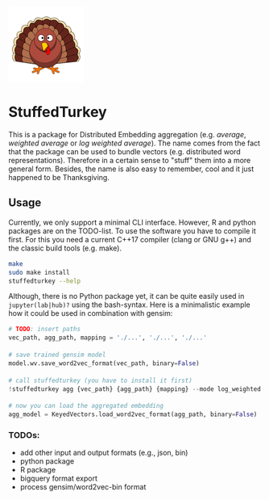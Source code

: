 ![](inc/turkey.png)

# StuffedTurkey

This is a package for Distributed Embedding aggregation (e.g. *average*, *weighted average* or *log weighted average*). The name comes from the fact that the package can be used to bundle vectors (e.g. distributed word representations). Therefore in a certain sense to "stuff" them into a more general form. Besides, the name is also easy to remember, cool and it just happened to be Thanksgiving.


## Usage
Currently, we only support a minimal CLI interface. However, R and python packages are on the TODO-list. To use the software you have to compile it first. For this you need a current C++17 compiler (clang or GNU g++) and the classic build tools (e.g. make).

```bash
make
sudo make install
stuffedturkey --help 
```

Although, there is no Python package yet, it can be quite easily used in `jupyter(lab|hub)?` using the bash-syntax. Here is a minimalistic example how it could be used in combination with gensim:

```py
# TODO: insert paths
vec_path, agg_path, mapping = './...', './...', './...' 

# save trained gensim model
model.wv.save_word2vec_format(vec_path, binary=False)

# call stuffedturkey (you have to install it first)
!stuffedturkey agg {vec_path} {agg_path} {mapping} --mode log_weighted

# now you can load the aggregated embedding
agg_model = KeyedVectors.load_word2vec_format(agg_path, binary=False)
```


### TODOs:
 - add other input and output formats (e.g., json, bin)
 - python package
 - R package
 - bigquery format export
 - process gensim/word2vec-bin format
